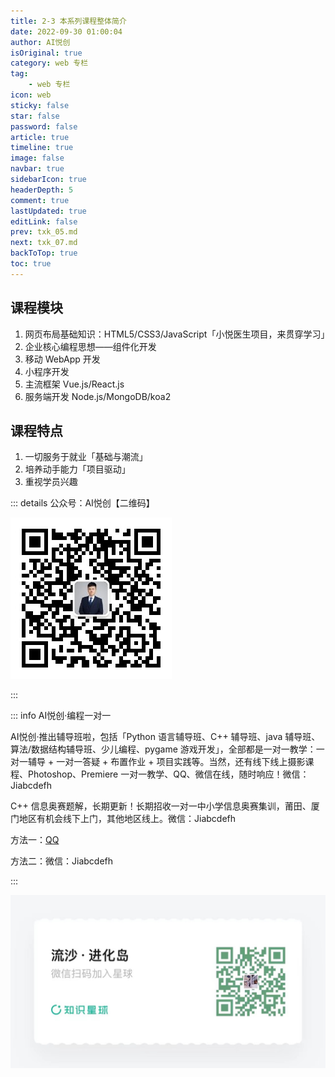 ```yaml
---
title: 2-3 本系列课程整体简介
date: 2022-09-30 01:00:04
author: AI悦创
isOriginal: true
category: web 专栏
tag:
    - web 专栏
icon: web
sticky: false
star: false
password: false
article: true
timeline: true
image: false
navbar: true
sidebarIcon: true
headerDepth: 5
comment: true
lastUpdated: true
editLink: false
prev: txk_05.md
next: txk_07.md
backToTop: true
toc: true
---
```


## 课程模块

1. 网页布局基础知识：HTML5/CSS3/JavaScript「小悦医生项目，来贯穿学习」
2. 企业核心编程思想——组件化开发
3. 移动 WebApp 开发
4. 小程序开发
5. 主流框架 Vue.js/React.js
6. 服务端开发 Node.js/MongoDB/koa2



## 课程特点

1. 一切服务于就业「基础与潮流」
2. 培养动手能力「项目驱动」
3. 重视学员兴趣





::: details 公众号：AI悦创【二维码】

![](/gzh.jpg)

:::

::: info AI悦创·编程一对一

AI悦创·推出辅导班啦，包括「Python 语言辅导班、C++ 辅导班、java 辅导班、算法/数据结构辅导班、少儿编程、pygame 游戏开发」，全部都是一对一教学：一对一辅导 + 一对一答疑 + 布置作业 + 项目实践等。当然，还有线下线上摄影课程、Photoshop、Premiere 一对一教学、QQ、微信在线，随时响应！微信：Jiabcdefh

C++ 信息奥赛题解，长期更新！长期招收一对一中小学信息奥赛集训，莆田、厦门地区有机会线下上门，其他地区线上。微信：Jiabcdefh

方法一：[QQ](http://wpa.qq.com/msgrd?v=3&uin=1432803776&site=qq&menu=yes)

方法二：微信：Jiabcdefh

:::

![](/zsxq.jpg)









